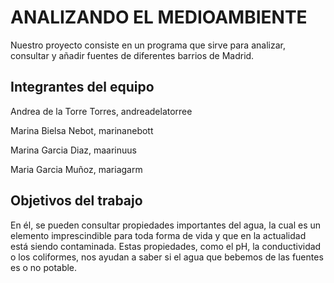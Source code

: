 # ANALIZANDO EL MEDIOAMBIENTE

Nuestro proyecto consiste en un programa que sirve para analizar, consultar y añadir fuentes de diferentes barrios de Madrid.

## Integrantes del equipo

Andrea de la Torre Torres, andreadelatorree

Marina Bielsa Nebot, marinanebott

Marina Garcia Diaz, maarinuus

Maria Garcia Muñoz, mariagarm

## Objetivos del trabajo
En él, se pueden consultar propiedades importantes del agua, la cual es un elemento imprescindible para toda forma de vida y que en la actualidad está siendo contaminada. Estas propiedades, como el pH, la conductividad o los coliformes, nos ayudan a saber si el agua que bebemos de las fuentes es o no potable.
